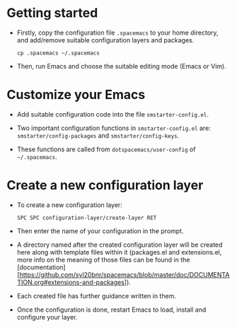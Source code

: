 # Getting started

- Firstly, copy the configuration file `.spacemacs` to your home directory,
  and add/remove suitable configuration layers and packages.

  ```
  cp .spacemacs ~/.spacemacs
  ```

- Then, run Emacs and choose the suitable editing mode (Emacs or Vim).

# Customize your Emacs

- Add suitable configuration code into the file `smstarter-config.el`.

- Two important configuration functions in `smstarter-config.el` are:
  `smstarter/config-packages` and `smstarter/config-keys`.

- These functions are called from `dotspacemacs/user-config` of `~/.spacemacs`.

# Create a new configuration layer

- To create a new configuration layer:

  ```
  SPC SPC configuration-layer/create-layer RET
  ```

- Then enter the name of your configuration in the prompt.

- A directory named after the created configuration layer will be created here
  along with template files within it (packages.el and extensions.el, more info
  on the meaning of those files can be found in the [documentation][https://github.com/syl20bnr/spacemacs/blob/master/doc/DOCUMENTATION.org#extensions-and-packages]).

- Each created file has further guidance written in them.

- Once the configuration is done, restart Emacs to load, install and configure
  your layer.
